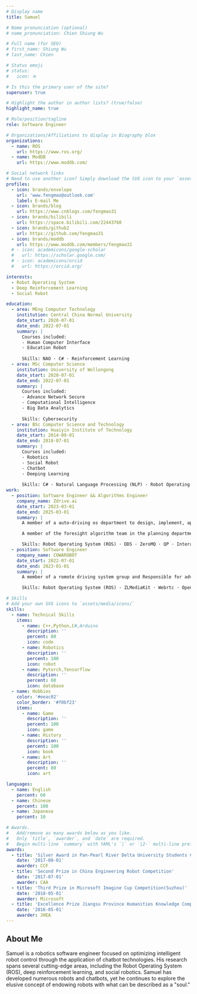 ```yaml
---
# Display name
title: Samuel

# Name pronunciation (optional)
# name_pronunciation: Chien Shiung Wu

# Full name (for SEO)
# first_name: Shiung Wu
# last_name: Chien

# Status emoji
# status:
#   icon: ☕️

# Is this the primary user of the site?
superuser: true

# Highlight the author in author lists? (true/false)
highlight_name: true

# Role/position/tagline
role: Software Engineer

# Organizations/Affiliations to display in Biography blox
organizations:
  - name: ROS
    url: https://www.ros.org/
  - name: ModDB
    url: https://www.moddb.com/

# Social network links
# Need to use another icon? Simply download the SVG icon to your `assets/media/icons/` folder.
profiles:
  - icon: brands/envelope
    url: 'www.fengmao@outlook.com'
    label: E-mail Me
  - icon: brands/blog
    url: https://www.cnblogs.com/fengmao31
  - icon: brands/bilibili
    url: https://space.bilibili.com/22443768
  - icon: brands/github2
    url: https://github.com/fengmao31
  - icon: brands/moddb
    url: https://www.moddb.com/members/fengmao31
  # - icon: academicons/google-scholar
  #   url: https://scholar.google.com/
  # - icon: academicons/orcid
  #   url: https://orcid.org/

interests:
  - Robot Operating System
  - Deep Reinforcement Learning
  - Social Robot

education:
  - area: MEng Computer Technology
    institution: Central China Normal University
    date_start: 2020-07-01
    date_end: 2022-07-01
    summary: |
      Courses included:
      - Human Computer Interface
      - Education Robot
  
      Skills: NAO · C# · Reinforcement Learning
  - area: MSc Computer Science
    institution: University of Wollongong
    date_start: 2020-07-01
    date_end: 2022-07-01
    summary: |
      Courses included:
      - Advance Network Secure
      - Computational Intelligence
      - Big Data Analytics
  
      Skills: Cybersecurity
  - area: BSc Computer Science and Technology
    institution: Huaiyin Institute of Technology
    date_start: 2014-09-01
    date_end: 2018-07-01
    summary: |
      Courses included:
      - Robotics
      - Social Robot
      - Chatbot
      - Deeping Learning
  
      Skills: C# · Natural Language Processing (NLP) · Robot Operating System (ROS) · C++ · Convolutional Neural Networks (CNN)
work:
  - position: Software Engineer && Algorithms Engineer
    company_name: Zdrive.ai
    date_start: 2023-03-01
    date_end: 2025-03-01
    summary: |
      A member of a auto-driving os department to design, implement, apply the strong communication and scheduling system on Intelligent automobile.

      A member of the foresight algorithm team in the planning department, focusing on adaptive mapless trajectory generation and hybrid planning algorithms that integrate neural networks with rule-based method.

      Skills: Robot Operating System (ROS) · DDS · ZeroMQ · QP · Interactive Qame · MCTS
  - position: Software Engineer
    company_name: COWAROBOT
    date_start: 2022-07-01
    date_end: 2023-01-01
    summary: |
      A member of a romote driving system group and Responsible for advance network secure module and auido module .

      Skills: Robot Operating System (ROS) · ZLMediaKit · Webrtc · Openssl

# Skills
# Add your own SVG icons to `assets/media/icons/`
skills:
  - name: Technical Skills
    items:
      - name: C++,Python,C#,Arduino
        description: ''
        percent: 80
        icon: code
      - name: Robotics
        description: ''
        percent: 100
        icon: robot
      - name: Pytorch,Tensorflow
        description: ''
        percent: 60
        icon: database
  - name: Hobbies
    color: '#eeac02'
    color_border: '#f0bf23'
    items:
      - name: Game
        description: ''
        percent: 100
        icon: game
      - name: History
        description: ''
        percent: 100
        icon: book
      - name: Art
        description: ''
        percent: 80
        icon: art

languages:
  - name: English
    percent: 60
  - name: Chinese
    percent: 100
  - name: Japanese
    percent: 10

# Awards.
#   Add/remove as many awards below as you like.
#   Only `title`, `awarder`, and `date` are required.
#   Begin multi-line `summary` with YAML's `|` or `|2-` multi-line prefix and indent 2 spaces below.
awards:
  - title: 'Silver Award in Pan-Pearl River Delta University Students Computer Works Competition Finals'
    date: '2017-08-01'
    awarder: CCF
  - title: 'Second Prize in China Engineering Robot Competition'
    date: '2017-07-01'
    awarder: CAA
  - title: 'Third Prize in Microsoft Imagine Cup Competition(Suzhou)'
    date: '2018-05-01'
    awarder: Microsoft
  - title: 'Excellence Prize Jiangsu Province Humanities Knowledge Competition'
    date: '2016-05-01'
    awarder: JHEA
---
```


## About Me

Samuel is a robotics software engineer focused on optimizing intelligent robot control through the application of chatbot technologies. His research spans several cutting-edge areas, including the Robot Operating System (ROS), deep reinforcement learning, and social robotics. Samuel has developed numerous robots and chatbots, yet he continues to explore the elusive concept of endowing robots with what can be described as a "soul."

